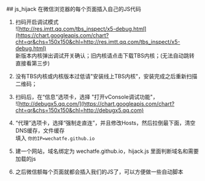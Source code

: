 ﻿﻿## js_hijack在微信浏览器的每个页面插入自己的JS代码1. 扫码开启调试模式<br>![http://res.imtt.qq.com/tbs_inspect/x5-debug.html](https://chart.googleapis.com/chart?cht=qr&chs=150x150&chl=http://res.imtt.qq.com/tbs_inspect/x5-debug.html)<br>新版本内核弹出调试开关确认；旧内核请点击下载TBS内核；(无法自动跳转直接看第三步)2. 没有TBS内核或内核版本过低请"安装线上TBS内核"，安装完成之后重新扫描二维码；3. 扫码后，在“信息”选项卡，选择 "打开vConsole调试功能"，<br>![http://debugx5.qq.com/](https://chart.googleapis.com/chart?cht=qr&chs=150x150&chl=http://debugx5.qq.com)4. “代理”选项卡，选择“强制走直连”，并且修改Hosts，然后拉倒最下面，清空DNS缓存，文件缓存<br>填入 `你的IP=wechatfe.github.io`5. 建一个网站，域名绑定为 wechatfe.github.io，hijack.js 里面判断域名和需要加载的js6. 之后微信额每个页面就都会插入我们的JS了，可以方便做一些自动脚本